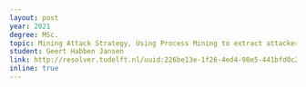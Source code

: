 ```yaml
---
layout: post
year: 2021
degree: MSc.
topic: Mining Attack Strategy, Using Process Mining to extract attacker strategy from IDS alerts
student: Geert Habben Jansen
link: http://resolver.tudelft.nl/uuid:226be13e-1f26-4ed4-98e5-441bfd0c2006
inline: true
---
```


